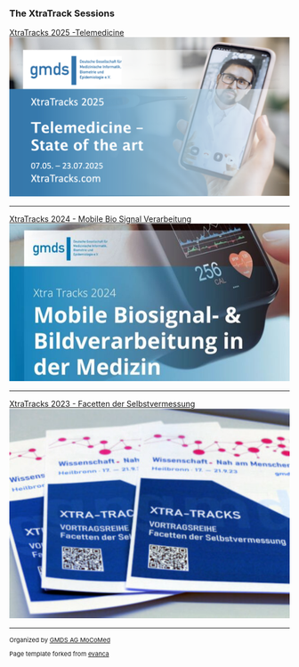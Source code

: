 
### The XtraTrack Sessions

[XtraTracks 2025 -Telemedicine <img src="images/xtratrackslogo2025.png?raw=true"/>](/2025/XtraTracksOverview)

---
[XtraTracks 2024 - Mobile Bio Signal Verarbeitung <img src="images/xtratrackslogo2024.jpg?raw=true"/>](/2024/XtraTracksOverview)


---
[XtraTracks 2023 - Facetten der Selbstvermessung <img src="images/xtratrackslogo2023.png?raw=true"/>](/2023/XtraTracksOverview)


---
<p style="font-size:11px">Organized by <a href="http://mocomed.de">GMDS AG MoCoMed</a></p>
<p style="font-size:11px">Page template forked from <a href="https://github.com/evanca/quick-portfolio">evanca</a></p>
<!-- Remove above link if you don't want to attibute -->

